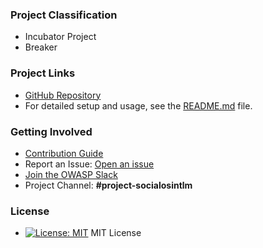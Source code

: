 ### Project Classification

*   <i class="fas fa-flask" style="color:#800080;"></i> Incubator Project
*   <i class="fas fa-hammer" style="color:#233e81;"></i> Breaker

### Project Links

*   [GitHub Repository](https://github.com/bm-github/owasp-social-osintlm)
*   For detailed setup and usage, see the [README.md](https://github.com/bm-github/owasp-social-osintlm/blob/main/README.md) file.

### Getting Involved

*   [Contribution Guide](./CONTRIBUTING.md)
*   Report an Issue: [Open an issue](https://github.com/bm-github/owasp-social-osintlm/issues)
*   [Join the OWASP Slack](https://owasp.org/slack/invite)
*   Project Channel: **#project-socialosintlm**

### License

*   [![License: MIT](https://img.shields.io/badge/License-MIT-yellow.svg)](https://opensource.org/licenses/MIT) MIT License